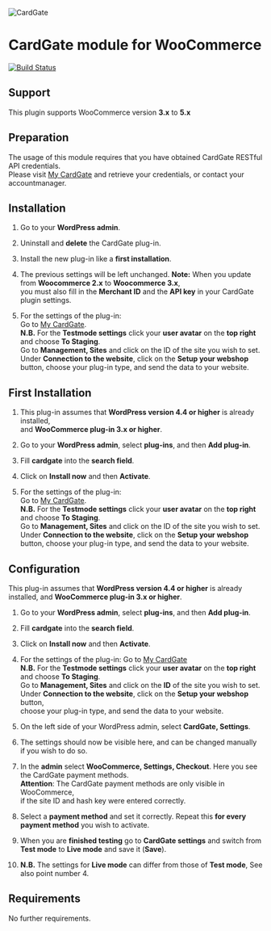 ![CardGate](https://cdn.curopayments.net/thumb/200/logos/cardgate.png)

# CardGate module for WooCommerce

[![Build Status](https://travis-ci.org/cardgate/woocommerce.svg?branch=master)](https://travis-ci.org/cardgate/woocommerce)

## Support

This plugin supports WooCommerce version **3.x** to **5.x**

## Preparation

The usage of this module requires that you have obtained CardGate RESTful API credentials.  
Please visit [My CardGate](https://my.cardgate.com/) and retrieve your credentials, or contact your accountmanager.

## Installation

1. Go to your **WordPress admin**.

2. Uninstall and **delete** the CardGate plug-in.

3. Install the new plug-in like a **first installation**.

4. The previous settings will be left unchanged.
   **Note:** When you update from **Woocommerce 2.x** to **Woocommerce 3.x**,  
   you must also fill in the **Merchant ID** and the **API key** in your CardGate plugin settings.

5. For the settings of the plug-in:  
   Go to [My CardGate](https://my.cardgate.com/).  
   **N.B.** For the **Testmode settings** click your **user avatar** on the **top right** and choose **To Staging**.  
   Go to **Management, Sites** and click on the ID of the site you wish to set.  
   Under **Connection to the website**, click on the **Setup your webshop** button, choose your plug-in type, and send the data to your website.

## First Installation

1. This plug-in assumes that **WordPress version 4.4  or higher** is already installed,  
   and **WooCommerce plug-in 3.x or higher**.

2. Go to your **WordPress admin**, select **plug-ins**, and then **Add plug-in**.

3. Fill **cardgate** into the **search field**.

4. Click on **Install now** and then **Activate**.

5. For the settings of the plug-in:  
   Go to [My CardGate](https://my.cardgate.com/).  
   **N.B.** For the **Testmode settings** click your **user avatar** on the **top right** and choose **To Staging**.  
   Go to **Management, Sites** and click on the ID of the site you wish to set.  
   Under **Connection to the website**, click on the **Setup your webshop** button, choose your plug-in type, and send the data to your website.

## Configuration

This plug-in assumes that **WordPress version 4.4  or higher** is already installed,
and **WooCommerce plug-in 3.x or higher**.

1. Go to your **WordPress admin**, select **plug-ins**, and then **Add plug-in**.

2. Fill **cardgate** into the **search field**.

3. Click on **Install now** and then **Activate**. 

4. For the settings of the plug-in:
   Go to [My CardGate](https://my.cardgate.com/)  
   **N.B.** For the **Testmode settings** click your **user avatar** on the **top right** and choose **To Staging**.  
   Go to **Management, Sites** and click on the **ID** of the site you wish to set.  
   Under **Connection to the website**, click on the **Setup your webshop** button,  
   choose your plug-in type, and send the data to your website.

5. On the left side of your WordPress admin, select **CardGate, Settings**.

6. The settings should now be visible here, and can be changed manually if you wish to do so.

7. In the **admin** select **WooCommerce, Settings, Checkout**.
   Here you see the CardGate payment methods.  
   **Attention**: The CardGate payment methods are only visible in WooCommerce,  
   if the site ID and hash key were entered correctly.

8. Select a **payment method** and set it correctly.
   Repeat this **for every payment method** you wish to activate.

9. When you are **finished testing** go to **CardGate settings** and switch from **Test mode** to **Live mode** and save it (**Save**).

10. **N.B.** The settings for **Live mode** can differ from those of **Test mode**, See also point number 4.

## Requirements

No further requirements.
